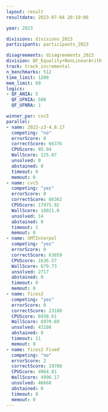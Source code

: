 ```yaml
---
layout: result
resultdate: 2023-07-04 20:19:06

year: 2023

divisions: divisions_2023
participants: participants_2023

disagreements: disagreements_2023
division: QF_Equality+NonLinearArith
track: track_incremental
n_benchmarks: 512
time_limit: 1200
mem_limit: 60
logics:
- QF_ANIA: 5
  QF_UFNIA: 506
  QF_UFNRA: 1

winner_par: cvc5
parallel:
- name: 2022-z3-4.8.17
  competing: "no"
  errorScore: 0
  correctScore: 66376
  CPUScore: 95.94
  WallScore: 125.07
  unsolved: 0
  abstained: 0
  timeout: 0
  memout: 0
- name: cvc5
  competing: "yes"
  errorScore: 0
  correctScore: 66362
  CPUScore: 17975.92
  WallScore: 18021.0
  unsolved: 14
  abstained: 0
  timeout: 1
  memout: 0
- name: SMTInterpol
  competing: "yes"
  errorScore: 0
  correctScore: 63659
  CPUScore: 1636.57
  WallScore: 679.73
  unsolved: 2717
  abstained: 0
  timeout: 0
  memout: 0
- name: Yices2
  competing: "yes"
  errorScore: 0
  correctScore: 23188
  CPUScore: 6938.61
  WallScore: 6970.69
  unsolved: 43188
  abstained: 0
  timeout: 11
  memout: 0
- name: Yices2 Fixed
  competing: "no"
  errorScore: 2
  correctScore: 19708
  CPUScore: 4964.81
  WallScore: 4996.17
  unsolved: 46668
  abstained: 0
  timeout: 8
  memout: 0
---
```

